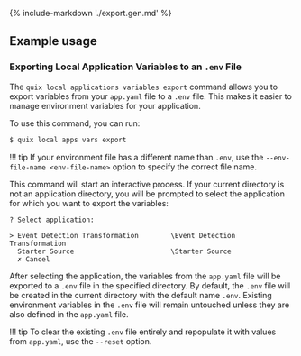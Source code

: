 {% include-markdown './export.gen.md' %}

## Example usage

### Exporting Local Application Variables to an `.env` File

The `quix local applications variables export` command allows you to export variables from your `app.yaml` file to a `.env` file. This makes it easier to manage environment variables for your application.

To use this command, you can run:

```bash
$ quix local apps vars export
```

!!! tip
    If your environment file has a different name than `.env`, use the `--env-file-name <env-file-name>` option to specify the correct file name.


This command will start an interactive process. If your current directory is not an application directory, you will be prompted to select the application for which you want to export the variables:

```
? Select application:

> Event Detection Transformation        \Event Detection Transformation
  Starter Source                        \Starter Source
  ✗ Cancel
```

After selecting the application, the variables from the `app.yaml` file will be exported to a `.env` file in the specified directory. By default, the `.env` file will be created in the current directory with the default name `.env`. Existing environment variables in the `.env` file will remain untouched unless they are also defined in the `app.yaml` file.

!!! tip
    To clear the existing `.env` file entirely and repopulate it with values from `app.yaml`, use the `--reset` option.